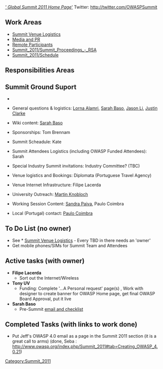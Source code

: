 [*' Global Summit 2011 Home Page*'](:Summit_2011 "wikilink")
Twitter: <http://twitter.com/OWASPSummit>

## Work Areas

  - [Summit Venue
    Logistics](Summit_2011/Summit_Venue_Logistics "wikilink")
  - [Media and PR](Summit_2011/Media_and_PR "wikilink")
  - [Remote Participants](Summit_2011/Remote_Participants "wikilink")
  - [Summit_2011/Summit_Proceedings_-_RSA](Summit_2011/Summit_Proceedings_-_RSA "wikilink")
  - [Summit_2011/Schedule](Summit_2011/Schedule "wikilink")

## Responsibilities Areas

## Summit Ground Suport

  -
  - General questions & logistics: [Lorna
    Alamri](mailto:lorna.alamri@owasp.org), [Sarah
    Baso](mailto:sarah.baso@owasp.org), [Jason
    Li](mailto:jason.li@owasp.org), [Justin
    Clarke](mailto:justin.clarke@owasp.org)

  - Wiki content: [Sarah Baso](mailto:sarah.baso@owasp.org)

  - Sponsorships: Tom Brennam

  - Summit Scheadule: Kate

  - Summit Attendees Logistics (including OWASP Funded Attendees): Sarah

  - Special Industry Summit invitations: Industry Committee? (TBC)

  - Venue logistics and Bookings: Diplomata (Portuguese Travel Agency)

  - Venue Internet Infrastructure: Filipe Lacerda

  - University Outreach: [Martin
    Knobloch](mailto:martin.knobloch@owasp.org)

  - Working Session Content: [Sandra
    Paiva](mailto:sandra.paiva@owasp.org), Paulo Coimbra

  - Local (Portugal) contact: [Paulo
    Coimbra](mailto:paulo.coimbra@owasp.org)

## To Do List (no owner)

  - See \* [Summit Venue
    Logistics](Summit_2011/Summit_Venue_Logistics "wikilink") - Every
    TBD in there needs an 'owner'
  - Get mobile phones/SIMs for Summit Team and Attendees

## Active tasks (with owner)

  - **Filipe Lacerda**
      - Sort out the Internet/Wireless
  - **Tony UV**
      - Funding: Complete '...A Personal request' page(s) , Work with
        designer to create banner for OWASP Home page, get final OWASP
        Board Approval, put it live
  - **Sarah Baso**
      - Pre-Summit [email and
        checklist](Summit_2011_Pre-Summit_Checklist "wikilink")

## Completed Tasks (with links to work done)

  - Put Jeff's OWASP 4.0 email as a page in the Summit 2011 section (it
    is a great call to arms) (done, Seba :
    <http://www.owasp.org/index.php/Summit_2011#tab=Creating_OWASP_4.0.21>)

[Category:Summit_2011](Category:Summit_2011 "wikilink")